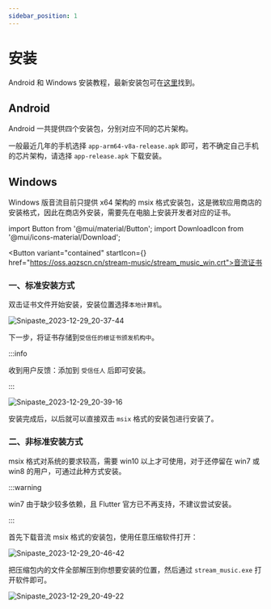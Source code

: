 ```yaml
---
sidebar_position: 1
---
```


# 安装

Android 和 Windows 安装教程，最新安装包可在[这里](../versions/latest)找到。

## Android

Android 一共提供四个安装包，分别对应不同的芯片架构。

一般最近几年的手机选择 `app-arm64-v8a-release.apk` 即可，若不确定自己手机的芯片架构，请选择 `app-release.apk` 下载安装。

## Windows

Windows 版音流目前只提供 x64 架构的 msix 格式安装包，这是微软应用商店的安装格式，因此在商店外安装，需要先在电脑上安装开发者对应的证书。

import Button from '@mui/material/Button';
import DownloadIcon from '@mui/icons-material/Download';

<Button variant="contained" startIcon={<DownloadIcon />} href="https://oss.aqzscn.cn/stream-music/stream_music_win.crt">音流证书</Button>

### 一、标准安装方式

双击证书文件开始安装，安装位置选择`本地计算机`。

![Snipaste_2023-12-29_20-37-44](https://oss.aqzscn.cn/halo/2023/Snipaste_2023-12-29_20-37-44.png)

下一步，将证书存储到`受信任的根证书颁发机构中`。

:::info

收到用户反馈：添加到 `受信任人` 后即可安装。

:::

![Snipaste_2023-12-29_20-39-16](https://oss.aqzscn.cn/halo/2023/Snipaste_2023-12-29_20-39-16.png)

安装完成后，以后就可以直接双击 `msix` 格式的安装包进行安装了。

### 二、非标准安装方式

msix 格式对系统的要求较高，需要 win10 以上才可使用，对于还停留在 win7 或 win8 的用户，可通过此种方式安装。

:::warning

win7 由于缺少较多依赖，且 Flutter 官方已不再支持，不建议尝试安装。

:::

首先下载音流 msix 格式的安装包，使用任意压缩软件打开：

![Snipaste_2023-12-29_20-46-42](https://oss.aqzscn.cn/halo/2023/Snipaste_2023-12-29_20-46-42.png)

把压缩包内的文件全部解压到你想要安装的位置，然后通过 `stream_music.exe` 打开软件即可。

![Snipaste_2023-12-29_20-49-22](https://oss.aqzscn.cn/halo/2023/Snipaste_2023-12-29_20-49-22.png)